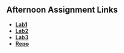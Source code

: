 ## Afternoon Assignment Links

* **[Lab1](https://kylerliscinski.github.io/vueMiner/)**
* **[Lab2](https://kylerliscinski.github.io/fineArts/)**
* **[Lab3](https://kylerliscinski.github.io/gregslistVue/)**
* **[Repo](https://github.com/Kylerliscinski/<ASSIGNMENT_REPO>)**
